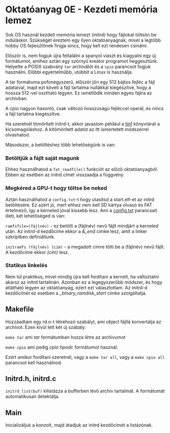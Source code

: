 Oktatóanyag 0E - Kezdeti memória lemez
======================================

Sok OS használ kezdeti memória lemezt (initrd) hogy fájlokat töltsön be induláskor. Szükségét éreztem egy
ilyen oktatóanyagnak, mivel a legtöbb hobby OS fejlesztőnek fingja sincs, hogy kell ezt rendesen csinálni.

Először is, nem fogjuk újra feltalálni a spanyol viaszt és kiagyalni egy új formátumot, amihez aztán egy
szörnyű kreátor programot heggesztünk. Helyette a POSIX szabvány `tar` archíválót és a `cpio` parancsot
fogjuk használni. Előbbi egyértelműbb, utúbbit a Linux is használja.

A tar formátuma pofonegyszerű, először jön egy 512 bájtos fejléc a fájl adataival, majd ezt követi a fájl
tartalma nullákkal kiegészítve, hogy a hossza 512-vel osztható legyen. Ez ismétlődik minden egyes fájlra az archívban.

A cpio nagyon hasonló, csak változó hosszúságú fejléccel operál, és nincs a fájl tartalma kiegészítve.

Ha szeretnél tömörített initrd-t, akkor javaslom például a [tinf](https://bitbucket.org/jibsen/tinf) könyvtárat
a kicsomagoláshoz. A kitömörített adatot az itt ismertetett módszerrel olvashatod.

Másodszor, a betöltéshez több lehetőségünk is van:

### Betöltjük a fájlt saját magunk
Ehhez használhatod a `fat_readfile()` funkciót az előző oktatóanyagból. Ebben az esetben az initrd címét visszaadja
a függvény.

### Megkéred a GPU-t hogy töltse be neked
Aztán használhatod a `config.txt`-t hogy utasítsd a start.elf-et az initrd betöltésére. Ez azért jó, mert ehhez
nem kell SD kártya olvasó és FAT értelmező, így a kerneled jóval kissebb lesz. Ami a
[config.txt](https://www.raspberrypi.org/documentation/configuration/config-txt/boot.md) parancsait illeti,
két lehetőséged is van:

`ramfsfile=(fájlnév)` - ez betölti a (fájlnév) nevű fájlt mindjárt a kerneled után. Az initrd-d kezdőcíme
ekkor a *&_end* cimke lesz, amit a linker szkriptben definiáltunk.

`initramfs (fájlnév) (cím)` - a megadott címre tölti be a (fájlnév) nevű fájlt. A kezdőcíme ekkor *(cím)* lesz.

### Statikus linkelés
Nem túl praktikus, mivel mindig újra kell fordítani a kernelt, ha változtatni akarsz az initrd tartalmán. Azonban
ez a legegyszerűbb módszer, és hogy átlátható legyen az oktatóanyag, ezért ezt választottam. Az initrd-d
kezdőcímét ez esetben a *_binary_ramdisk_start* cimke szolgáltatja.

Makefile
--------
Hozzáadtam egy rd.o-t létrehozó szabályt, ami object fájllá konvertálja az archívot. Ezen kívül lett két
új szabály:

`make tar` ami *tar* formátumban hozza létre az archívumot

`make cpio` ami pedig *cpio hpodc* formátumot használ.

Ezért amikor fordítani szeretnél, vagy a `make tar all`, vagy a `make cpio all` parancsot kell használnod.

Initrd.h, initrd.c
------------------

`initrd_list(buf)` kilistázza a bufferben lévő archív tartalmát. A formátumát automatikusan detektálja.

Main
----

Inicializáljuk a konzolt, majd átadjuk az initrd kezdőcímét a listázónak.

